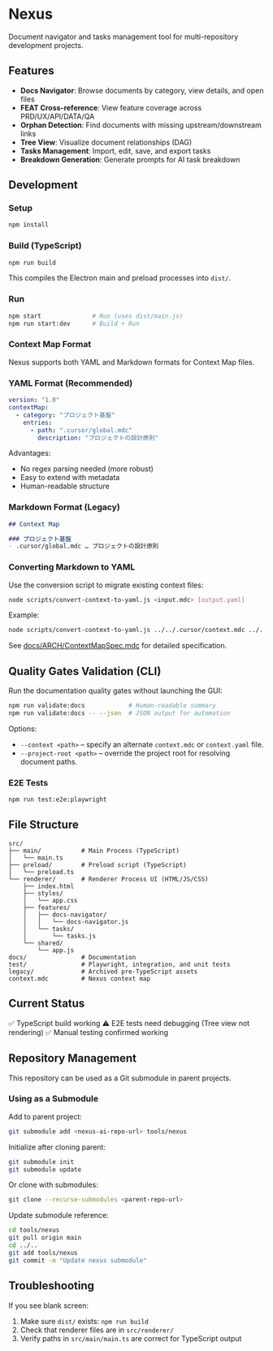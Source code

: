 # Nexus

Document navigator and tasks management tool for multi-repository development projects.

## Features

- **Docs Navigator**: Browse documents by category, view details, and open files
- **FEAT Cross-reference**: View feature coverage across PRD/UX/API/DATA/QA
- **Orphan Detection**: Find documents with missing upstream/downstream links
- **Tree View**: Visualize document relationships (DAG)
- **Tasks Management**: Import, edit, save, and export tasks
- **Breakdown Generation**: Generate prompts for AI task breakdown

## Development

### Setup

```bash
npm install
```

### Build (TypeScript)

```bash
npm run build
```

This compiles the Electron main and preload processes into `dist/`.

### Run

```bash
npm start              # Run (uses dist/main.js)
npm run start:dev      # Build + Run
```

### Context Map Format

Nexus supports both YAML and Markdown formats for Context Map files.

### YAML Format (Recommended)

```yaml
version: "1.0"
contextMap:
  - category: "プロジェクト基盤"
    entries:
      - path: ".cursor/global.mdc"
        description: "プロジェクトの設計原則"
```

Advantages:
- No regex parsing needed (more robust)
- Easy to extend with metadata
- Human-readable structure

### Markdown Format (Legacy)

```markdown
## Context Map

### プロジェクト基盤
- .cursor/global.mdc … プロジェクトの設計原則
```

### Converting Markdown to YAML

Use the conversion script to migrate existing context files:

```bash
node scripts/convert-context-to-yaml.js <input.mdc> [output.yaml]
```

Example:
```bash
node scripts/convert-context-to-yaml.js ../../.cursor/context.mdc ../../.cursor/context.yaml
```

See [docs/ARCH/ContextMapSpec.mdc](docs/ARCH/ContextMapSpec.mdc) for detailed specification.

## Quality Gates Validation (CLI)

Run the documentation quality gates without launching the GUI:

```bash
npm run validate:docs            # Human-readable summary
npm run validate:docs -- --json  # JSON output for automation
```

Options:

- `--context <path>` – specify an alternate `context.mdc` or `context.yaml` file.
- `--project-root <path>` – override the project root for resolving document paths.

### E2E Tests

```bash
npm run test:e2e:playwright
```

## File Structure

```
src/
├── main/           # Main Process (TypeScript)
│   └── main.ts
├── preload/        # Preload script (TypeScript)
│   └── preload.ts
└── renderer/       # Renderer Process UI (HTML/JS/CSS)
    ├── index.html
    ├── styles/
    │   └── app.css
    ├── features/
    │   ├── docs-navigator/
    │   │   └── docs-navigator.js
    │   └── tasks/
    │       └── tasks.js
    └── shared/
        └── app.js
docs/               # Documentation
test/               # Playwright, integration, and unit tests
legacy/             # Archived pre-TypeScript assets
context.mdc         # Nexus context map
```

## Current Status

✅ TypeScript build working
⚠️ E2E tests need debugging (Tree view not rendering)
✅ Manual testing confirmed working

## Repository Management

This repository can be used as a Git submodule in parent projects.

### Using as a Submodule

Add to parent project:
```bash
git submodule add <nexus-ai-repo-url> tools/nexus
```

Initialize after cloning parent:
```bash
git submodule init
git submodule update
```

Or clone with submodules:
```bash
git clone --recurse-submodules <parent-repo-url>
```

Update submodule reference:
```bash
cd tools/nexus
git pull origin main
cd ../..
git add tools/nexus
git commit -m "Update nexus submodule"
```

## Troubleshooting

If you see blank screen:
1. Make sure `dist/` exists: `npm run build`
2. Check that renderer files are in `src/renderer/`
3. Verify paths in `src/main/main.ts` are correct for TypeScript output

